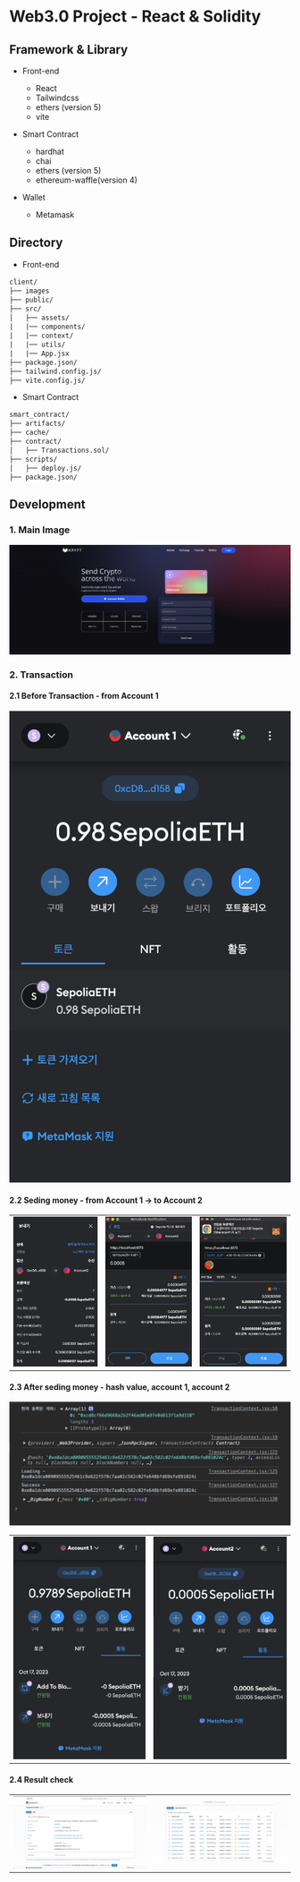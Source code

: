 # Web3.0 Project - React & Solidity

## Framework & Library

- Front-end

  - React
  - Tailwindcss
  - ethers (version 5)
  - vite

- Smart Contract

  - hardhat
  - chai
  - ethers (version 5)
  - ethereum-waffle(version 4)

- Wallet

  - Metamask

## Directory

- Front-end

```
client/
├── images
├── public/
├── src/
│   ├── assets/
|   |── components/
|   |── context/
|   |── utils/
|   |── App.jsx
├── package.json/
├── tailwind.config.js/
├── vite.config.js/
```

- Smart Contract

```
smart_contract/
├── artifacts/
├── cache/
├── contract/
│   ├── Transactions.sol/
├── scripts/
│   ├── deploy.js/
├── package.json/
```

## Development

### 1. Main Image

![서비스이미지](/images/서비스화면.png)

### 2. Transaction

#### 2.1 Before Transaction - from Account 1

![beforeTransaction-account1](/images/1.png)

#### 2.2 Seding money - from Account 1 -> to Account 2

<table>
  <tr>
    <td><img src="/images/2.png" alt="image2"></td>
    <td><img src="/images/3.png" alt="image2"></td>
    <td><img src="/images/4.png" alt="image2"></td>
  </tr>
</table>

#### 2.3 After seding money - hash value, account 1, account 2

![beforeTransaction-account1](/images/5.png)

<table>
  <tr>
    <td><img src="/images/7.png" alt="image2"></td>
    <td><img src="/images/6.png" alt="image2"></td>
  </tr>
</table>

#### 2.4 Result check

<table>
  <tr>
    <td><img src="/images/8.png" alt="image2"></td>
    <td><img src="/images/9.png" alt="image2"></td>
  </tr>
</table>
